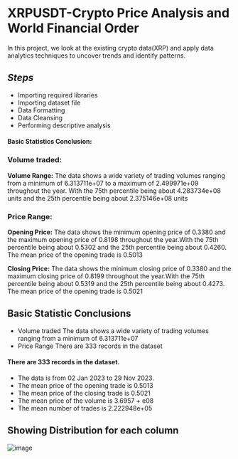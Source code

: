 # XRPUSDT-Crypto Price Analysis and World Financial Order

In this project, we look at the existing crypto data(XRP) and apply data analytics techniques to uncover trends and identify patterns.

## _Steps_
- Importing required libraries
- Importing dataset file
- Data Formatting
- Data Cleansing
- Performing descriptive analysis

#### Basic Statistics Conclusion:

### Volume traded:
**Volume Range:** The data shows a wide variety of trading volumes ranging from a minimum of 6.313711e+07 to a maximum of 2.499971e+09 throughout the year.
With the 75th percentile being about 4.283734e+08 units and the 25th percentile being about 2.375146e+08 units

### Price Range:
**Opening Price:** The data shows the minimum opening price of 0.3380 and the maximum opening price of 0.8198 throughout the year.With the 75th percentile being about 0.5302 and the 25th percentile being about 0.4260. The mean price of the opening trade is 0.5013

**Closing Price:** The data shows the minimum closing price of 0.3380 and the maximum closing price of 0.8199 throughout the year.With the 75th percentile being about 0.5319 and the 25th percentile being about 0.4273. The mean price of the opening trade is 0.5021

## Basic Statistic Conclusions
- Volume traded
  The data shows a wide variety of trading volumes ranging from a minimum of 6.313711e+07 
- Price Range
There are 333 records in the dataset
#### There are 333 records in the dataset.
- The data is from  02 Jan 2023 to 29 Nov 2023.
- The mean price of the opening trade is 0.5013
- The mean price of the closing trade is 0.5021
- The mean price of the volume is 3.6957 + e08
- The mean number of trades is 2.222948e+05

## Showing Distribution for each column

![image](https://github.com/t17sk18/XRPUSDT-Analysis/assets/46694097/e2c80300-2364-4a88-8421-cb12c9979840)

